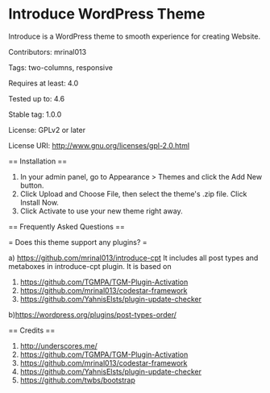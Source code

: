 # Introduce WordPress Theme
Introduce is a WordPress theme to smooth experience for creating Website.

Contributors: mrinal013

Tags: two-columns, responsive

Requires at least: 4.0

Tested up to: 4.6

Stable tag: 1.0.0

License: GPLv2 or later

License URI: http://www.gnu.org/licenses/gpl-2.0.html


== Installation ==

1. In your admin panel, go to Appearance > Themes and click the Add New button.
2. Click Upload and Choose File, then select the theme's .zip file. Click Install Now.
3. Click Activate to use your new theme right away.

== Frequently Asked Questions ==

= Does this theme support any plugins? =

a) https://github.com/mrinal013/introduce-cpt
It includes all post types and metaboxes in introduce-cpt plugin.
It is based on

1. https://github.com/TGMPA/TGM-Plugin-Activation
2. https://github.com/mrinal013/codestar-framework
3. https://github.com/YahnisElsts/plugin-update-checker

b)https://wordpress.org/plugins/post-types-order/


== Credits ==

1. http://underscores.me/
2. https://github.com/TGMPA/TGM-Plugin-Activation
3. https://github.com/mrinal013/codestar-framework
4. https://github.com/YahnisElsts/plugin-update-checker
5. https://github.com/twbs/bootstrap
